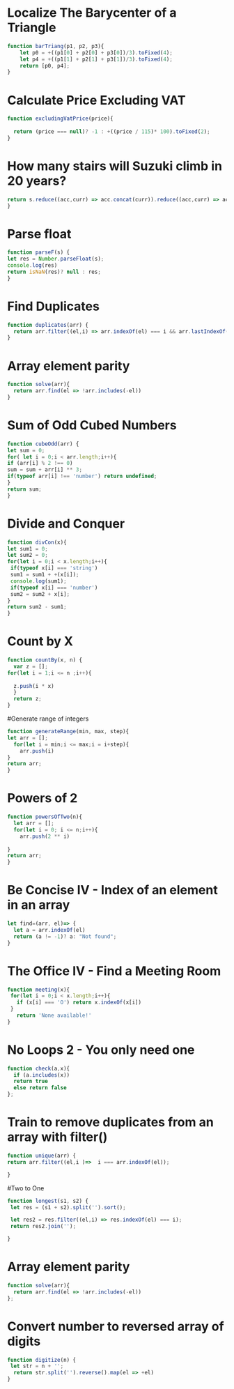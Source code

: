 # Localize The Barycenter of a Triangle
```javascript
function barTriang(p1, p2, p3){
    let p0 = +((p1[0] + p2[0] + p3[0])/3).toFixed(4);
    let p4 = +((p1[1] + p2[1] + p3[1])/3).toFixed(4);
    return [p0, p4];
}
```
# Calculate Price Excluding VAT
```javascript
function excludingVatPrice(price){
 
  return (price === null)? -1 : +((price / 115)* 100).toFixed(2);
}
```
# How many stairs will Suzuki climb in 20 years?
```javascript
return s.reduce((acc,curr) => acc.concat(curr)).reduce((acc,curr) => acc + curr)* 20; 
}
```
# Parse float
```javascript
function parseF(s) {
let res = Number.parseFloat(s);
console.log(res)
return isNaN(res)? null : res;
}
```
# Find Duplicates
```javascript
function duplicates(arr) {
  return arr.filter((el,i) => arr.indexOf(el) === i && arr.lastIndexOf(el) !== i)
}
```
# Array element parity
```javascript
function solve(arr){
  return arr.find(el => !arr.includes(-el))
}
```
# Sum of Odd Cubed Numbers
```javascript
function cubeOdd(arr) {
let sum = 0;
for( let i = 0;i < arr.length;i++){
if (arr[i] % 2 !== 0) 
sum = sum + arr[i] ** 3;
if(typeof arr[i] !== 'number') return undefined;
}
return sum;
}
```
# Divide and Conquer
```javascript
function divCon(x){
let sum1 = 0;
let sum2 = 0;
for(let i = 0;i < x.length;i++){
 if(typeof x[i] === 'string') 
 sum1 = sum1 + +(x[i]);
 console.log(sum1);
 if(typeof x[i] === 'number')
 sum2 = sum2 + x[i];
}
return sum2 - sum1;
}
```
# Count by X
```javascript
function countBy(x, n) {
  var z = [];
for(let i = 1;i <= n ;i++){
  
  z.push(i * x)
  }
  return z;
}
```
#Generate range of integers
```javascript
function generateRange(min, max, step){
let arr = [];
  for(let i = min;i <= max;i = i+step){
    arr.push(i)
}
return arr;
}
```
# Powers of 2
```javascript
function powersOfTwo(n){
  let arr = [];
  for(let i = 0; i <= n;i++){
    arr.push(2 ** i)
  
}
return arr;
}
```
# Be Concise IV - Index of an element in an array
```javascript
let find=(arr, el)=> {
  let a = arr.indexOf(el)
  return (a != -1)? a: "Not found";
}
```
# The Office IV - Find a Meeting Room
```javascript
function meeting(x){
 for(let i = 0;i < x.length;i++){
   if (x[i] === 'O') return x.indexOf(x[i])
 }
   return 'None available!'
}
```

# No Loops 2 - You only need one
```javascript
function check(a,x){
  if (a.includes(x))
  return true
  else return false
};
```
# Train to remove duplicates from an array with filter()
```javascript
function unique(arr) {
return arr.filter((el,i )=>  i === arr.indexOf(el));

}
```
#Two to One
```javascript
function longest(s1, s2) {
 let res = (s1 + s2).split('').sort();

 let res2 = res.filter((el,i) => res.indexOf(el) === i);
 return res2.join('');

}
```
# Array element parity
```javascript
function solve(arr){
  return arr.find(el => !arr.includes(-el))
};
```
# Convert number to reversed array of digits
```javascript
function digitize(n) {
 let str = n + '';
  return str.split('').reverse().map(el => +el)
}
```